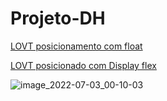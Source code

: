 # Projeto-DH


<a href="https://maferrs.github.io/Projeto-HTML-CSS-DH/"> LOVT posicionamento com float</a>

<a href="https://maferrs.github.io/LOVT-projeto-DH/03-proposta/index.html">LOVT posicionado com Display flex</a>


![image_2022-07-03_00-10-03](https://user-images.githubusercontent.com/90789503/177023115-b4f5b6d4-8fb2-42e7-b45a-bf6412d8410f.png)
